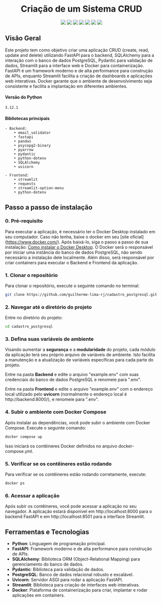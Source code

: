 <div align="center">
  <h1>Criação de um Sistema CRUD</h1>
</div>
<div align="center">
    <a href="https://www.python.org/" target="_blank"><img src="https://img.shields.io/badge/Python-14354C?style=for-the-badge&logo=python&logoColor=white" target="_blank"></a>
    <a href="https://www.postgresql.org/docs/" target="_blank"><img src="https://img.shields.io/badge/postgres-%23316192.svg?style=for-the-badge&logo=postgresql&logoColor=white" target="_blank"></a>
    <a href="https://fastapi.tiangolo.com/" target="_blank"><img src="https://img.shields.io/badge/FastAPI-005571?style=for-the-badge&logo=fastapi" target="_blank"></a>
    <a href="https://streamlit.io/" target="_blank"><img src="https://img.shields.io/badge/Streamlit-FF4B4B?style=for-the-badge&logo=streamlit&logoColor=white" target="_blank"></a>
    <a href="https://www.sqlalchemy.org/" target="_blank"><img src="https://img.shields.io/badge/SQLAlchemy-323232?style=for-the-badge&logo=sqlalchemy&logoColor=white" target="_blank"></a>
    <a href="https://pydantic-docs.helpmanual.io/" target="_blank"><img src="https://img.shields.io/badge/Pydantic-3776AB?style=for-the-badge&logo=pydantic&logoColor=white" target="_blank"></a>
    <a href="https://docs.docker.com/" target="_blank"><img src="https://img.shields.io/badge/docker-%230db7ed.svg?style=for-the-badge&logo=docker&logoColor=white" target="_blank"></a>
</div>

## Visão Geral

Este projeto tem como objetivo criar uma aplicação CRUD (create, read, update and delete) utilizando FastAPI para o backend, SQLAlchemy para a interação com o banco de dados PostgreSQL, Pydantic para validação de dados, Streamlit para a interface web e Docker para containerização. FastAPI é um framework moderno e de alta performance para construção de APIs, enquanto Streamlit facilita a criação de dashboards e aplicações web interativas. Docker garante que o ambiente de desenvolvimento seja consistente e facilita a implantação em diferentes ambientes.

#### Versão do Python
    3.12.1

#### Bibliotecas principais

    - Backend:
        • email_validator
        • fastapi
        • pandas
        • psycopg2-binary
        • pyarrow
        • pydantic
        • python-dotenv
        • SQLAlchemy
        • uvicorn

    - Frontend: 
        • streamlit
        • requests
        • streamlit-option-menu
        • python-dotenv

## Passo a passo de instalação

### 0. Pré-requisito

Para executar a aplicação, é necessário ter o Docker Desktop instalado em seu computador.
Caso não tenha, baixe o docker em seu [site oficial] (https://www.docker.com/). Após baixá-lo, siga o passo a passo de sua instalação: [Como instalar o Docker Desktop](https://docs.docker.com/desktop/).
O Docker será o responsável por iniciar uma instância do banco de dados PostgreSQL, não sendo necessário a instalação dele localmente. Além disso, será responsável por criar containers para executar o Backend e Frontend da aplicação.

### 1. Clonar o repositório

Para clonar o repositório, execute o seguinte comando no terminal:

```bash
git clone https://github.com/guilherme-lima-rj/cadastro_postgresql.git
```
### 2. Navegar até o diretório do projeto

Entre no diretório do projeto:

```bash
cd cadastro_postgresql
```
### 3. Defina suas variáveis de ambiente

Visando aumentar a **segurança** e a **modularidade** do projeto, cada módulo da aplicação terá seu próprio arquivo de variáveis de ambiente. Isto facilita a manutenção e a atualização de variáveis específicas para cada parte do projeto.

Entre na pasta **Backend** e edite o arquivo "example.env" com suas credenciais do banco de dados PostgreSQL e renomeie para ".env".

Entre na pasta **Frontend** e edite o arquivo "example.env" com o endereço local utilizado pelo **uvicorn** (normalmente o endereço local é http://backend:8000/), e renomeie para ".env".

### 4. Subir o ambiente com Docker Compose

Após instalar as dependências, você pode subir o ambiente com Docker Compose. Execute o seguinte comando:

```bash
docker compose up
```
Isso iniciará os contêineres Docker definidos no arquivo docker-compose.yml.

### 5. Verificar se os contêineres estão rodando
Para verificar se os contêineres estão rodando corretamente, execute:

```bash
docker ps
```

### 6. Acessar a aplicação
Após subir os contêineres, você pode acessar a aplicação no seu navegador. A aplicação estará disponível em http://localhost:8000 para o backend FastAPI e em http://localhost:8501 para a interface Streamlit.

## Ferramentas e Tecnologias

- **Python**: Linguagem de programação principal.
- **FastAPI**: Framework moderno e de alta performance para construção de APIs.
- **SQLAlchemy**: Biblioteca ORM (Object-Relational Mapping) para gerenciamento do banco de dados.
- **Pydantic**: Biblioteca para validação de dados.
- **PostgreSQL**: Banco de dados relacional robusto e escalável.
- **Uvicorn**: Servidor ASGI para rodar a aplicação FastAPI.
- **Streamlit**: Biblioteca para criação de interfaces web interativas.
- **Docker**: Plataforma de containerização para criar, implantar e rodar aplicações em containers.